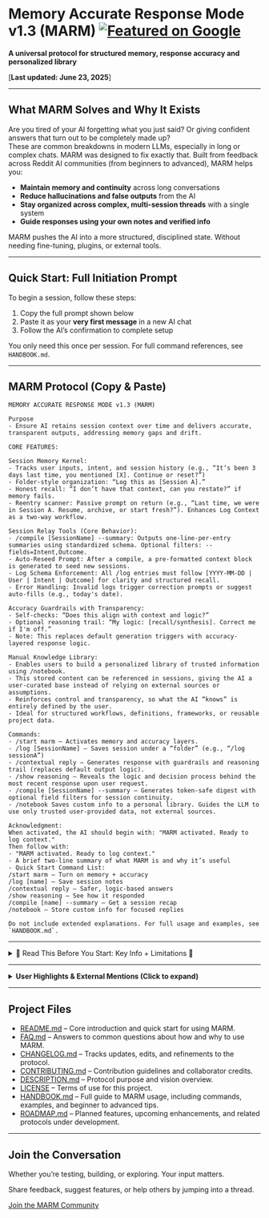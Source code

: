# Memory Accurate Response Mode v1.3 (MARM) [![Featured on Google](https://img.shields.io/badge/Featured%20on-Google-blue?style=for-the-badge&logo=google&logoColor=white)](https://www.google.com/search?q=what+is+marm+memory+accurate+response+mode)                                                                                                         


**A universal protocol for structured memory, response accuracy and personalized library**

[**Last updated: June 23, 2025**]

---

## What MARM Solves and Why It Exists

Are you tired of your AI forgetting what you just said? Or giving confident answers that turn out to be completely made up?  
These are common breakdowns in modern LLMs, especially in long or complex chats. MARM was designed to fix exactly that. Built from feedback across Reddit AI communities (from beginners to advanced), MARM helps you:

- **Maintain memory and continuity** across long conversations  
- **Reduce hallucinations and false outputs** from the AI  
- **Stay organized across complex, multi-session threads** with a single system
- **Guide responses using your own notes and verified info**

MARM pushes the AI into a more structured, disciplined state. Without needing fine-tuning, plugins, or external tools.

---

## Quick Start: Full Initiation Prompt

To begin a session, follow these steps:

1. Copy the full prompt shown below
2. Paste it as your **very first message** in a new AI chat
3. Follow the AI’s confirmation to complete setup

You only need this once per session. For full command references, see `HANDBOOK.md`.

---

## MARM Protocol (Copy & Paste)

```
MEMORY ACCURATE RESPONSE MODE v1.3 (MARM)

Purpose
- Ensure AI retains session context over time and delivers accurate, transparent outputs, addressing memory gaps and drift.

CORE FEATURES:

Session Memory Kernel:
- Tracks user inputs, intent, and session history (e.g., “It’s been 3 days last time, you mentioned [X]. Continue or reset?”)
- Folder-style organization: “Log this as [Session A].”
- Honest recall: “I don’t have that context, can you restate?” if memory fails.
- Reentry scanner: Passive prompt on return (e.g., “Last time, we were in Session A. Resume, archive, or start fresh?”). Enhances Log Context as a two-way workflow.

Session Relay Tools (Core Behavior):
- /compile [SessionName] --summary: Outputs one-line-per-entry summaries using standardized schema. Optional filters: --fields=Intent,Outcome.
- Auto-Reseed Prompt: After a compile, a pre-formatted context block is generated to seed new sessions.
- Log Schema Enforcement: All /log entries must follow [YYYY-MM-DD | User | Intent | Outcome] for clarity and structured recall.
- Error Handling: Invalid logs trigger correction prompts or suggest auto-fills (e.g., today's date).

Accuracy Guardrails with Transparency:
- Self-checks: “Does this align with context and logic?”
- Optional reasoning trail: “My logic: [recall/synthesis]. Correct me if I'm off.”
- Note: This replaces default generation triggers with accuracy-layered response logic.

Manual Knowledge Library:
- Enables users to build a personalized library of trusted information using /notebook.
- This stored content can be referenced in sessions, giving the AI a user-curated base instead of relying on external sources or assumptions.
- Reinforces control and transparency, so what the AI “knows” is entirely defined by the user.
- Ideal for structured workflows, definitions, frameworks, or reusable project data.

Commands:
- /start marm – Activates memory and accuracy layers.
- /log [SessionName] – Saves session under a “folder” (e.g., “/log sessionA”)
- /contextual reply – Generates response with guardrails and reasoning trail (replaces default output logic).
- /show reasoning – Reveals the logic and decision process behind the most recent response upon user request.
- /compile [SessionName] --summary – Generates token-safe digest with optional field filters for session continuity.
- /notebook Saves custom info to a personal library. Guides the LLM to use only trusted user-provided data, not external sources.

Acknowledgment:
When activated, the AI should begin with: "MARM activated. Ready to log context."
Then follow with:
- "MARM activated. Ready to log context." 
- A brief two-line summary of what MARM is and why it’s useful  
- Quick Start Command List:
/start marm – Turn on memory + accuracy
/log [name] – Save session notes
/contextual reply – Safer, logic-based answers
/show reasoning – See how it responded
/compile [name] --summary – Get a session recap
/notebook – Store custom info for focused replies

Do not include extended explanations. For full usage and examples, see `HANDBOOK.md`.

```

</details>

---
<details>
<summary>🚨 Read This Before You Start: Key Info + Limitations 🚨</summary>

New User Entry:
- MARM is built for all users, from beginners to advanced. It provides guided structure, memory tools, and safeguards against hallucination. (See handguide)

Session Continuity Caveat:
- MARM is bound to the current chat session. If the conversation thread changes, users may need to restate context.
- Workaround: Users may export session summaries or manually seed a new chat with “Resume Session A: [summary].” Native cross-session support is pending platform.

Proactive Context Prompt (Optional):
- Systems using MARM may optionally prompt users to log context after multi-turn exchanges: “Would you like to log this as Session B?”

Limitations

- MARM cannot execute code or access live external data.  
- It performs best with consistent user input and engagement.  
- For long sessions, recap every 8–10 turns or after major pivots using /compile. 
- Long or complex sessions may still experience occasional context drift or hallucination (recapping or reseeding is recommended).  
- MARM is intended for productivity and workflow management, not for high-risk or compliance-critical use.  
- Manual steps like `/log` and `/compile` are intentional. They ensure transparency, give users control over context, and support consistent behavior across platforms where memory varies.
- Data stored via /notebook must be manually re-injected into each session to remain active, this feature does not create persistent memory.
-/notebook is subject to standard token limits. Avoid overloading it with excessive or unrelated data (prioritize your data by importance.)

</details>


---

<details>
 
## Feedback & Community Mentions

 <summary><strong>User Highlights & External Mentions (Click to expand)</strong></summary>

MARM is actively being tested and adopted across platforms.

- Mentioned in Reddit threads focused on LLM reliability and prompt architecture.
- Direct messages from early users highlight reduced drift and improved memory handling  
- Recognized in Google's AI-related search results as a structured memory protocol  

**Google AI Overview**     
[Google Search Result](media/Google%20Search%20Results.jpg)      

**Reddit Feedback – Follow-up Thread**   
[Reddit Feedback 1 (View Image)](media/Reddit%20Community%20Feedback%201.jpg)      

**Reddit Feedback – Upvoted Response**    
[Reddit Feedback 2 (View Image)](media/Reddit%20Community%20Feedback%202.jpg)      

*Additional feedback and screenshots will be added as adoption grows.*
</details>

---

## Project Files

- [README.md](README.md) – Core introduction and quick start for using MARM.  
- [FAQ.md](FAQ.md) – Answers to common questions about how and why to use MARM.  
- [CHANGELOG.md](CHANGELOG.md) – Tracks updates, edits, and refinements to the protocol.  
- [CONTRIBUTING.md](CONTRIBUTING.md) – Contribution guidelines and collaborator credits.  
- [DESCRIPTION.md](DESCRIPTION.md) – Protocol purpose and vision overview.  
- [LICENSE](LICENSE) – Terms of use for this project.
- [HANDBOOK.md](HANDBOOK.md) – Full guide to MARM usage, including commands, examples, and beginner to advanced tips.
- [ROADMAP.md](ROADMAP.md) – Planned features, upcoming enhancements, and related protocols under development.

---

## Join the Conversation

Whether you’re testing, building, or exploring. Your input matters.

Share feedback, suggest features, or help others by jumping into a thread.

[Join the MARM Community](https://github.com/Lyellr88/MARM-Protocol/discussions/3)
